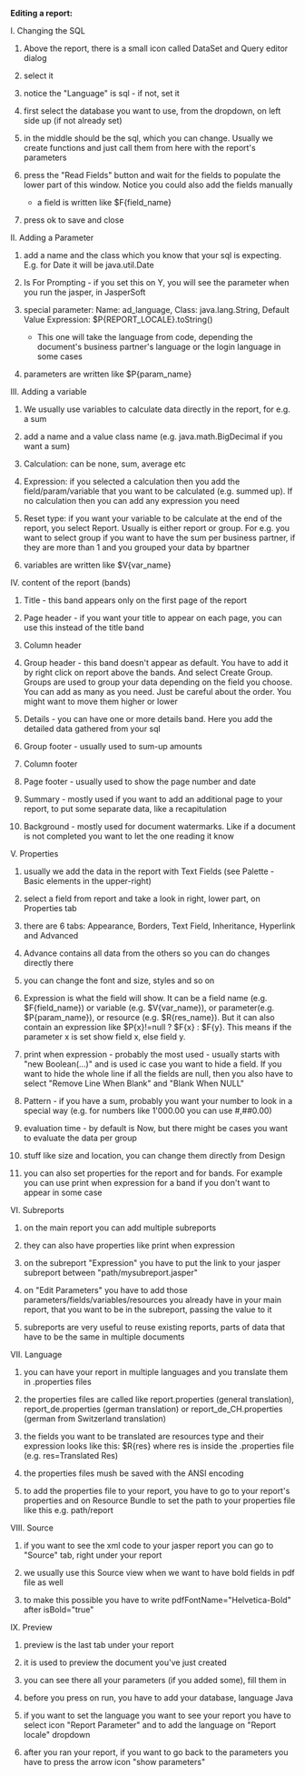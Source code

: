 **Editing a report:**

I. Changing the SQL

1. Above the report, there is a small icon called DataSet and Query editor dialog

2. select it

3. notice the "Language" is sql - if not, set it

4. first select the database you want to use, from the dropdown, on left side up (if not already set)

5. in the middle should be the sql, which you can change. Usually we create functions and just call them from here with the report's parameters

6. press the "Read Fields" button and wait for the fields to populate the lower part of this window. Notice you could also add the fields manually
	* a field is written like $F{field_name}
	
7. press ok to save and close

II. Adding a Parameter

1. add a name and the class which you know that your sql is expecting. E.g. for Date it will be java.util.Date

2. Is For Prompting - if you set this on Y, you will see the parameter when you run the jasper, in JasperSoft

3. special parameter: Name: ad_language, Class: java.lang.String, Default Value Expression: $P{REPORT_LOCALE}.toString()
	* This one will take the language from code, depending the document's business partner's language or the login language in some cases
	
4. parameters are written like $P{param_name}
	
III. Adding a variable

1. We usually use variables to calculate data directly in the report, for e.g. a sum

2. add a name and a value class name (e.g. java.math.BigDecimal if you want a sum)

3. Calculation: can be none, sum, average etc

4. Expression: if you selected a calculation then you add the field/param/variable that you want to be calculated (e.g. summed up). If no calculation then you can add any expression you need

5. Reset type: if you want your variable to be calculate at the end of the report, you select Report. Usually is either report or group. For e.g. you want to select group if you want to have the sum per business partner, if they are more than 1 and you grouped your data by bpartner

6. variables are written like $V{var_name}	

IV. content of the report (bands)

1. Title - this band appears only on the first page of the report

2. Page header - if you want your title to appear on each page, you can use this instead of the title band

3. Column header

4. Group header - this band doesn't appear as default. You have to add it by right click on report above the bands. And select Create Group. Groups are used to group your data depending on the field you choose. You can add as many as you need. Just be careful about the order. You might want to move them higher or lower 

5. Details - you can have one or more details band. Here you add the detailed data gathered from your sql

6. Group footer - usually used to sum-up amounts

7. Column footer

8. Page footer - usually used to show the page number and date

9. Summary - mostly used if you want to add an additional page to your report, to put some separate data, like a recapitulation 

10. Background - mostly used for document watermarks. Like if a document is not completed you want to let the one reading it know

V. Properties

1. usually we add the data in the report with Text Fields (see Palette - Basic elements in the upper-right)

2. select a field from report and take a look in right, lower part, on Properties tab

3. there are 6 tabs: Appearance, Borders, Text Field, Inheritance, Hyperlink and Advanced

4. Advance contains all data from the others so you can do changes directly there

5. you can change the font and size, styles and so on

6. Expression is what the field will show. It can be a field name (e.g. $F{field_name}) or variable (e.g. $V{var_name}), or parameter(e.g. $P{param_name}), or resource (e.g. $R{res_name}). But it can also contain an expression like $P{x}!=null ? $F{x} : $F{y}. This means if the parameter x is set show field x, else field y.

7. print when expression - probably the most used - usually starts with "new Boolean(...)" and is used ic case you want to hide a field. If you want to hide the whole line if all the fields are null, then you also have to select "Remove Line When Blank" and "Blank When NULL" 

8. Pattern - if you have a sum, probably you want your number to look in a special way (e.g. for numbers like 1'000.00 you can use #,##0.00)

9. evaluation time - by default is Now, but there might be cases you want to evaluate the data per group 

10. stuff like size and location, you can change them directly from Design 

11. you can also set properties for the report and for bands. For example you can use print when expression for a band if you don't want to appear in some case

VI. Subreports

1. on the main report you can add multiple subreports

2. they can also have properties like print when expression

3. on the subreport "Expression" you have to put the link to your jasper subreport between "path/mysubreport.jasper" 

4. on "Edit Parameters" you have to add those parameters/fields/variables/resources you already have in your main report, that you want to be in the subreport, passing the value to it

5. subreports are very useful to reuse existing reports, parts of data that have to be the same in multiple documents

VII. Language 

1. you can have your report in multiple languages and you translate them in .properties files 

2. the properties files are called like report.properties (general translation), report_de.properties (german translation) or report_de_CH.properties (german from Switzerland translation)

3. the fields you want to be translated are resources type and their expression looks like this: $R{res} where res is inside the .properties file (e.g. res=Translated Res)

4. the properties files mush be saved with the ANSI encoding

5. to add the properties file to your report, you have to go to your report's properties and on Resource Bundle to set the path to your properties file like this e.g. path/report 

VIII. Source 

1. if you want to see the xml code to your jasper report you can go to "Source" tab, right under your report

2. we usually use this Source view when we want to have bold fields in pdf file as well

3. to make this possible you have to write pdfFontName="Helvetica-Bold" after isBold="true"

IX. Preview

1. preview is the last tab under your report

2. it is used to preview the document you've just created

3. you can see there all your parameters (if you added some), fill them in

4. before you press on run, you have to add your database, language Java

5. if you want to set the language you want to see your report you have to select icon "Report Parameter" and to add the language on "Report locale" dropdown

6. after you ran your report, if you want to go back to the parameters you have to press the arrow icon "show parameters"